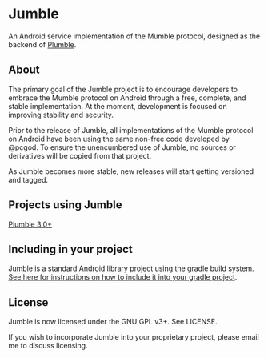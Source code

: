 Jumble
======

An Android service implementation of the Mumble protocol, designed as the backend of [Plumble](https://www.github.com/Morlunk/Plumble).

About
-----

The primary goal of the Jumble project is to encourage developers to embrace the Mumble protocol on Android through a free, complete, and stable implementation. At the moment, development is focused on improving stability and security.

Prior to the release of Jumble, all implementations of the Mumble protocol on Android have been using the same non-free code developed by @pcgod. To ensure the unencumbered use of Jumble, no sources or derivatives will be copied from that project.

As Jumble becomes more stable, new releases will start getting versioned and tagged.

Projects using Jumble
---------------------

[Plumble 3.0+](https://www.github.com/Morlunk/Plumble)

Including in your project
-------------------------

Jumble is a standard Android library project using the gradle build system. [See here for instructions on how to include it into your gradle project](http://tools.android.com/tech-docs/new-build-system/user-guide#TOC-Referencing-a-Library).

License
-------

Jumble is now licensed under the GNU GPL v3+. See LICENSE.

If you wish to incorporate Jumble into your proprietary project, please email me to discuss licensing.